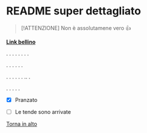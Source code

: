 # README super dettagliato

> [!ATTENZIONE]
> Non è assolutamene vero 👍

**[Link bellino](https://www.itsprodigi.it/corsi/system-cybersecurity/)**



.
.
.
.
.
.
.
.

.
.
.
.
.
.

.
.
.
.
.
.
..
.

.
.
.
.
.















- [x] Pranzato
- [ ] Le tende sono arrivate



















[Torna in alto](#README-super-dettagliato)
